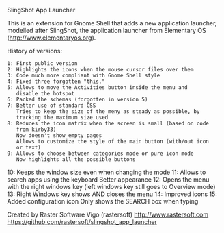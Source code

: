 SlingShot App Launcher

This is an extension for Gnome Shell that adds a new application launcher,
modelled after SlingShot, the application launcher from Elementary OS
(http://www.elementaryos.org).

History of versions:

    1: First public version
    2: Highlights the icons when the mouse cursor files over them
    3: Code much more compliant with Gnome Shell style
    4: Fixed three forgotten "this."
    5: Allows to move the Activities button inside the menu and
       disable the hotspot
    6: Packed the schemas (forgotten in version 5)
    7: Better use of standard CSS
       Tries to keep the size of the meny as steady as possible, by
       tracking the maximum size used
    8: Reduces the icon matrix when the screen is small (based on code
       from kirby33)
       Now doesn't show empty pages
       Allows to customize the style of the main button (with/out icon
       or text)
    9: Allows to choose between categories mode or pure icon mode
       Now highlights all the possible buttons
   10: Keeps the window size even when changing the mode
   11: Allows to search apps using the keyboard
       Better appearance
   12: Opens the menu with the right windows key (left windows key still
       goes to Overview mode)
   13: Right Windows key shows AND closes the menu
   14: Improved icons
   15: Added configuration icon
       Only shows the SEARCH box when typing

Created by Raster Software Vigo (rastersoft)
http://www.rastersoft.com
https://github.com/rastersoft/slingshot_app_launcher
